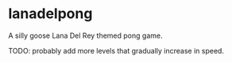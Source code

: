 # lanadelpong

A silly goose Lana Del Rey themed pong game.


TODO: probably add more levels that gradually increase in speed.
